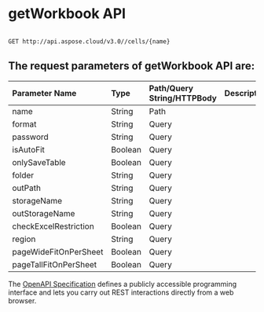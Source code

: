 # **getWorkbook API**

 

```bash

GET http://api.aspose.cloud/v3.0//cells/{name}

```

## The request parameters of **getWorkbook** API are: 

| Parameter Name | Type | Path/Query String/HTTPBody | Description | 
| :- | :- | :- |:- | 
|name|String|Path||
|format|String|Query||
|password|String|Query||
|isAutoFit|Boolean|Query||
|onlySaveTable|Boolean|Query||
|folder|String|Query||
|outPath|String|Query||
|storageName|String|Query||
|outStorageName|String|Query||
|checkExcelRestriction|Boolean|Query||
|region|String|Query||
|pageWideFitOnPerSheet|Boolean|Query||
|pageTallFitOnPerSheet|Boolean|Query||


The [OpenAPI Specification](https://reference.aspose.cloud/cells/#/ConversionController/GetWorkbook) defines a publicly accessible programming interface and lets you carry out REST interactions directly from a web browser.
